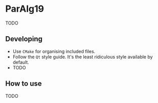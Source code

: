 # ParAlg19

TODO

## Developing

- Use `CMake` for organising included files.
- Follow the `Qt` style guide. It's the least ridiculous style available by
  default.
- TODO

## How to use

TODO
